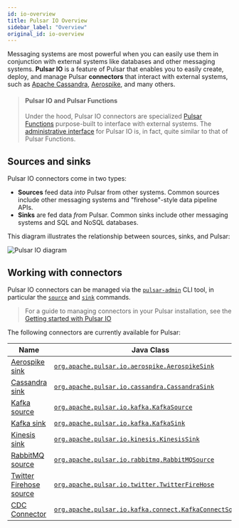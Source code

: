 ```yaml
---
id: io-overview
title: Pulsar IO Overview
sidebar_label: "Overview"
original_id: io-overview
---
```


Messaging systems are most powerful when you can easily use them in conjunction with external systems like databases and other messaging systems. **Pulsar IO** is a feature of Pulsar that enables you to easily create, deploy, and manage Pulsar **connectors** that interact with external systems, such as [Apache Cassandra](https://cassandra.apache.org), [Aerospike](https://www.aerospike.com), and many others.

> #### Pulsar IO and Pulsar Functions
> Under the hood, Pulsar IO connectors are specialized [Pulsar Functions](functions-overview.md) purpose-built to interface with external systems. The [administrative interface](io-quickstart) for Pulsar IO is, in fact, quite similar to that of Pulsar Functions.

## Sources and sinks

Pulsar IO connectors come in two types:

* **Sources** feed data *into* Pulsar from other systems. Common sources include other messaging systems and "firehose"-style data pipeline APIs.
* **Sinks** are fed data *from* Pulsar. Common sinks include other messaging systems and SQL and NoSQL databases.

This diagram illustrates the relationship between sources, sinks, and Pulsar:

![Pulsar IO diagram](/assets/pulsar-io.png "Pulsar IO connectors (sources and sinks)")

## Working with connectors

Pulsar IO connectors can be managed via the [`pulsar-admin`](reference-pulsar-admin) CLI tool, in particular the [`source`](reference-pulsar-admin.md#source) and [`sink`](reference-pulsar-admin.md#sink) commands.

> For a guide to managing connectors in your Pulsar installation, see the [Getting started with Pulsar IO](io-quickstart)

The following connectors are currently available for Pulsar:

|Name|Java Class|Documentation|
|---|---|---|
|[Aerospike sink](https://www.aerospike.com/)|[`org.apache.pulsar.io.aerospike.AerospikeSink`](https://github.com/apache/pulsar/blob/master/pulsar-io/aerospike/src/main/java/org/apache/pulsar/io/aerospike/AerospikeStringSink.java)|[Documentation](io-aerospike)|
|[Cassandra sink](https://cassandra.apache.org)|[`org.apache.pulsar.io.cassandra.CassandraSink`](https://github.com/apache/pulsar/blob/master/pulsar-io/cassandra/src/main/java/org/apache/pulsar/io/cassandra/CassandraStringSink.java)|[Documentation](io-cassandra)|
|[Kafka source](https://kafka.apache.org)|[`org.apache.pulsar.io.kafka.KafkaSource`](https://github.com/apache/pulsar/blob/master/pulsar-io/kafka/src/main/java/org/apache/pulsar/io/kafka/KafkaStringSource.java)|[Documentation](io-kafka.md#source)|
|[Kafka sink](https://kafka.apache.org)|[`org.apache.pulsar.io.kafka.KafkaSink`](https://github.com/apache/pulsar/blob/master/pulsar-io/kafka/src/main/java/org/apache/pulsar/io/kafka/KafkaStringSink.java)|[Documentation](io-kafka.md#sink)|
|[Kinesis sink](https://aws.amazon.com/kinesis/)|[`org.apache.pulsar.io.kinesis.KinesisSink`](https://github.com/apache/pulsar/blob/master/pulsar-io/kinesis/src/main/java/org/apache/pulsar/io/kinesis/KinesisSink.java)|[Documentation](io-kinesis.md#sink)|
|[RabbitMQ source](https://www.rabbitmq.com)|[`org.apache.pulsar.io.rabbitmq.RabbitMQSource`](https://github.com/apache/pulsar/blob/master/pulsar-io/rabbitmq/src/main/java/org/apache/pulsar/io/rabbitmq/RabbitMQSource.java)|[Documentation](io-rabbitmq.md#sink)|
|[Twitter Firehose source](https://developer.twitter.com/en/docs)|[`org.apache.pulsar.io.twitter.TwitterFireHose`](https://github.com/apache/pulsar/blob/master/pulsar-io/twitter/src/main/java/org/apache/pulsar/io/twitter/TwitterFireHose.java)|[Documentation](io-twitter.md#source)|
|[CDC Connector](https://debezium.io/)|[`org.apache.pulsar.io.kafka.connect.KafkaConnectSource`](https://github.com/apache/pulsar/blob/master/pulsar-io/kafka-connect-adaptor/src/main/java/org/apache/pulsar/io/kafka/connect/KafkaConnectSource.java)|[Documentation](io-cdc)|
